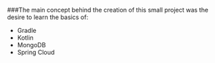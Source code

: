 ###The main concept behind the creation of this small project was the desire to learn the basics of: 
* Gradle
* Kotlin 
* MongoDB
* Spring Cloud
